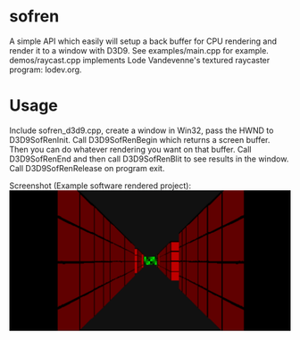 # sofren
A simple API which easily will setup a back buffer for CPU rendering and render it to a window with D3D9. See examples/main.cpp for example. demos/raycast.cpp implements Lode Vandevenne's textured raycaster program: lodev.org.

# Usage
Include sofren_d3d9.cpp, create a window in Win32, pass the HWND to D3D9SofRenInit. Call D3D9SofRenBegin which returns a screen buffer. Then you can do whatever rendering you want on that buffer. Call D3D9SofRenEnd and then call D3D9SofRenBlit to see results in the window. Call D3D9SofRenRelease on program exit.

Screenshot (Example software rendered project):
![Screenshot](screenshot1.png)
